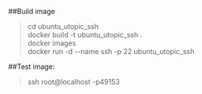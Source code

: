 ##Build image  
>cd ubuntu\_utopic\_ssh  
>docker build -t ubuntu\_utopic\_ssh .    
>docker images  
>docker run -d --name ssh -p 22 ubuntu\_utopic\_ssh  

##Test image:     
>ssh root@localhost -p49153  
